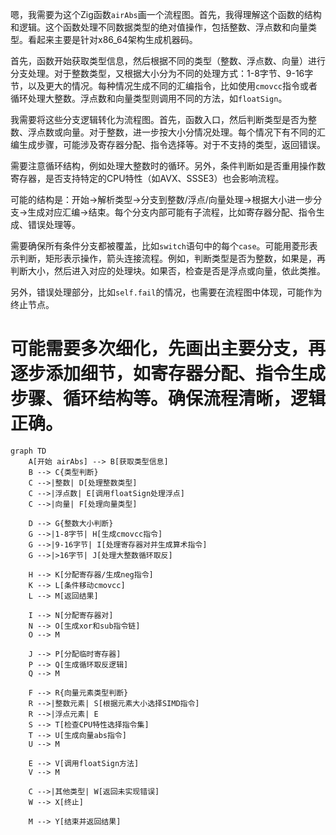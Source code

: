 嗯，我需要为这个Zig函数`airAbs`画一个流程图。首先，我得理解这个函数的结构和逻辑。这个函数处理不同数据类型的绝对值操作，包括整数、浮点数和向量类型。看起来主要是针对x86_64架构生成机器码。

首先，函数开始获取类型信息，然后根据不同的类型（整数、浮点数、向量）进行分支处理。对于整数类型，又根据大小分为不同的处理方式：1-8字节、9-16字节，以及更大的情况。每种情况生成不同的汇编指令，比如使用`cmovcc`指令或者循环处理大整数。浮点数和向量类型则调用不同的方法，如`floatSign`。

我需要将这些分支逻辑转化为流程图。首先，函数入口，然后判断类型是否为整数、浮点数或向量。对于整数，进一步按大小分情况处理。每个情况下有不同的汇编生成步骤，可能涉及寄存器分配、指令选择等。对于不支持的类型，返回错误。

需要注意循环结构，例如处理大整数时的循环。另外，条件判断如是否重用操作数寄存器，是否支持特定的CPU特性（如AVX、SSSE3）也会影响流程。

可能的结构是：开始→解析类型→分支到整数/浮点/向量处理→根据大小进一步分支→生成对应汇编→结束。每个分支内部可能有子流程，比如寄存器分配、指令生成、错误处理等。

需要确保所有条件分支都被覆盖，比如`switch`语句中的每个`case`。可能用菱形表示判断，矩形表示操作，箭头连接流程。例如，判断类型是否为整数，如果是，再判断大小，然后进入对应的处理块。如果否，检查是否是浮点或向量，依此类推。

另外，错误处理部分，比如`self.fail`的情况，也需要在流程图中体现，可能作为终止节点。

可能需要多次细化，先画出主要分支，再逐步添加细节，如寄存器分配、指令生成步骤、循环结构等。确保流程清晰，逻辑正确。
================================================
```mermaid
graph TD
    A[开始 airAbs] --> B[获取类型信息]
    B --> C{类型判断}
    C -->|整数| D[处理整数类型]
    C -->|浮点数| E[调用floatSign处理浮点]
    C -->|向量| F[处理向量类型]
    
    D --> G{整数大小判断}
    G -->|1-8字节| H[生成cmovcc指令]
    G -->|9-16字节| I[处理寄存器对并生成算术指令]
    G -->|>16字节| J[处理大整数循环取反]
    
    H --> K[分配寄存器/生成neg指令]
    K --> L[条件移动cmovcc]
    L --> M[返回结果]
    
    I --> N[分配寄存器对]
    N --> O[生成xor和sub指令链]
    O --> M
    
    J --> P[分配临时寄存器]
    P --> Q[生成循环取反逻辑]
    Q --> M
    
    F --> R{向量元素类型判断}
    R -->|整数元素| S[根据元素大小选择SIMD指令]
    R -->|浮点元素| E
    S --> T[检查CPU特性选择指令集]
    T --> U[生成向量abs指令]
    U --> M
    
    E --> V[调用floatSign方法]
    V --> M
    
    C -->|其他类型| W[返回未实现错误]
    W --> X[终止]
    
    M --> Y[结束并返回结果]
```
